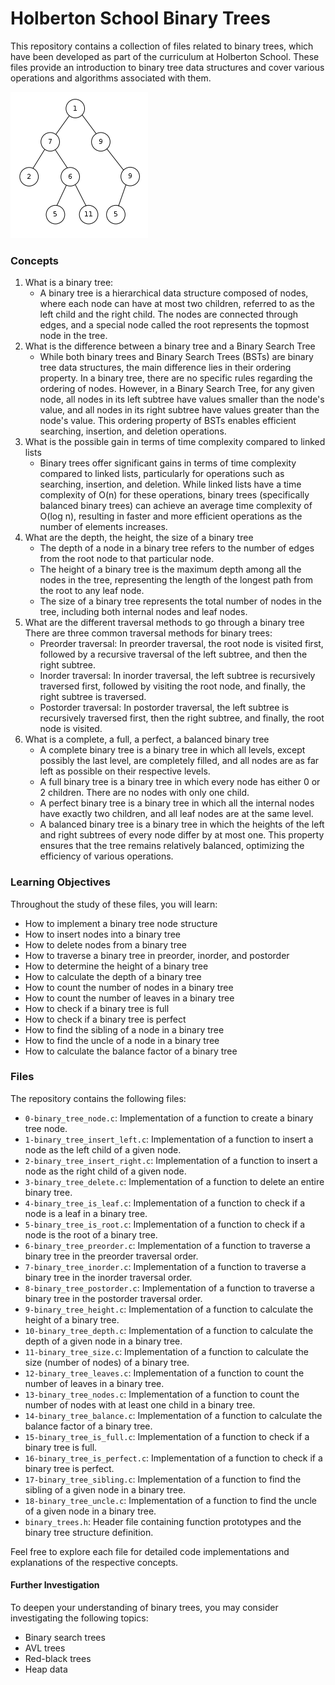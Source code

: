 <!-- # 0x1D. C - Binary trees -->
# Holberton School Binary Trees

This repository contains a collection of files related to binary trees, which have been developed as part of the curriculum at Holberton School. These files provide an introduction to binary tree data structures and cover various operations and algorithms associated with them.

![binary_trees](images/Binary_tree_v2.png)

### Concepts
1. What is a binary tree:
    - A binary tree is a hierarchical data structure composed of nodes, where each node can have at most two children, referred to as the left child and the right child. The nodes are connected through edges, and a special node called the root represents the topmost node in the tree.
2. What is the difference between a binary tree and a Binary Search Tree
    - While both binary trees and Binary Search Trees (BSTs) are binary tree data structures, the main difference lies in their ordering property. In a binary tree, there are no specific rules regarding the ordering of nodes. However, in a Binary Search Tree, for any given node, all nodes in its left subtree have values smaller than the node's value, and all nodes in its right subtree have values greater than the node's value. This ordering property of BSTs enables efficient searching, insertion, and deletion operations.
3. What is the possible gain in terms of time complexity compared to linked lists
    - Binary trees offer significant gains in terms of time complexity compared to linked lists, particularly for operations such as searching, insertion, and deletion. While linked lists have a time complexity of O(n) for these operations, binary trees (specifically balanced binary trees) can achieve an average time complexity of O(log n), resulting in faster and more efficient operations as the number of elements increases.
4. What are the depth, the height, the size of a binary tree
    - The depth of a node in a binary tree refers to the number of edges from the root node to that particular node.
    - The height of a binary tree is the maximum depth among all the nodes in the tree, representing the length of the longest path from the root to any leaf node.
    - The size of a binary tree represents the total number of nodes in the tree, including both internal nodes and leaf nodes.
5. What are the different traversal methods to go through a binary tree
    There are three common traversal methods for binary trees:
    - Preorder traversal: In preorder traversal, the root node is visited first, followed by a recursive traversal of the left subtree, and then the right subtree.
    - Inorder traversal: In inorder traversal, the left subtree is recursively traversed first, followed by visiting the root node, and finally, the right subtree is traversed.
    - Postorder traversal: In postorder traversal, the left subtree is recursively traversed first, then the right subtree, and finally, the root node is visited.
6. What is a complete, a full, a perfect, a balanced binary tree
    - A complete binary tree is a binary tree in which all levels, except possibly the last level, are completely filled, and all nodes are as far left as possible on their respective levels.
    - A full binary tree is a binary tree in which every node has either 0 or 2 children. There are no nodes with only one child.
    - A perfect binary tree is a binary tree in which all the internal nodes have exactly two children, and all leaf nodes are at the same level.
    - A balanced binary tree is a binary tree in which the heights of the left and right subtrees of every node differ by at most one. This property ensures that the tree remains relatively balanced, optimizing the efficiency of various operations.


### Learning Objectives
Throughout the study of these files, you will learn:

- How to implement a binary tree node structure
- How to insert nodes into a binary tree
- How to delete nodes from a binary tree
- How to traverse a binary tree in preorder, inorder, and postorder
- How to determine the height of a binary tree
- How to calculate the depth of a binary tree
- How to count the number of nodes in a binary tree
- How to count the number of leaves in a binary tree
- How to check if a binary tree is full
- How to check if a binary tree is perfect
- How to find the sibling of a node in a binary tree
- How to find the uncle of a node in a binary tree
- How to calculate the balance factor of a binary tree

### Files
The repository contains the following files:

- `0-binary_tree_node.c`: Implementation of a function to create a binary tree node.
- `1-binary_tree_insert_left.c`: Implementation of a function to insert a node as the left child of a given node.  
- `2-binary_tree_insert_right.c`: Implementation of a function to insert a node as the right child of a given node.
- `3-binary_tree_delete.c`: Implementation of a function to delete an entire binary tree.
- `4-binary_tree_is_leaf.c`: Implementation of a function to check if a node is a leaf in a binary tree.
- `5-binary_tree_is_root.c`: Implementation of a function to check if a node is the root of a binary tree.
- `6-binary_tree_preorder.c`: Implementation of a function to traverse a binary tree in the preorder traversal order.
- `7-binary_tree_inorder.c`: Implementation of a function to traverse a binary tree in the inorder traversal order.
- `8-binary_tree_postorder.c`: Implementation of a function to traverse a binary tree in the postorder traversal order.
- `9-binary_tree_height.c`: Implementation of a function to calculate the height of a binary tree.
- `10-binary_tree_depth.c`: Implementation of a function to calculate the depth of a given node in a binary tree.
- `11-binary_tree_size.c`: Implementation of a function to calculate the size (number of nodes) of a binary tree.
- `12-binary_tree_leaves.c`: Implementation of a function to count the number of leaves in a binary tree.
- `13-binary_tree_nodes.c`: Implementation of a function to count the number of nodes with at least one child in a binary tree.
- `14-binary_tree_balance.c`: Implementation of a function to calculate the balance factor of a binary tree.
- `15-binary_tree_is_full.c`: Implementation of a function to check if a binary tree is full.
- `16-binary_tree_is_perfect.c`: Implementation of a function to check if a binary tree is perfect.
- `17-binary_tree_sibling.c`: Implementation of a function to find the sibling of a given node in a binary tree.
- `18-binary_tree_uncle.c`: Implementation of a function to find the uncle of a given node in a binary tree.
- `binary_trees.h`: Header file containing function prototypes and the binary tree structure definition.

Feel free to explore each file for detailed code implementations and explanations of the respective concepts.

#### Further Investigation
To deepen your understanding of binary trees, you may consider investigating the following topics:

- Binary search trees
- AVL trees
- Red-black trees
- Heap data
